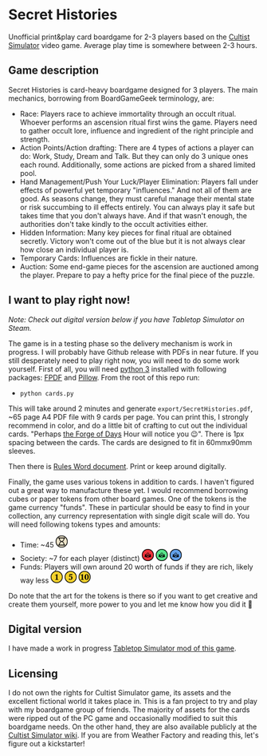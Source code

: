 # Secret Histories

Unofficial print&play card boardgame for 2-3 players based on the [Cultist Simulator](https://store.steampowered.com/app/718670/Cultist_Simulator/) video game. Average play time is somewhere between 2-3 hours.

## Game description

Secret Histories is card-heavy boardgame designed for 3 players. The main mechanics, borrowing from BoardGameGeek terminology, are:
- Race: Players race to achieve immortality through an occult ritual. Whoever performs an ascension ritual first wins the game. Players need to gather occult lore, influence and ingredient of the right principle and strength.
- Action Points/Action drafting: There are 4 types of actions a player can do: Work, Study, Dream and Talk. But they can only do 3 unique ones each round. Additionally, some actions are picked from a shared limited pool.
- Hand Management/Push Your Luck/Player Elimination: Players fall under effects of powerful yet temporary "influences." And not all of them are good. As seasons change, they must careful manage their mental state or risk succumbing to ill effects entirely. You can always play it safe but takes time that you don't always have. And if that wasn't enough, the authorities don't take kindly to the occult activities either.
- Hidden Information: Many key pieces for final ritual are obtained secretly. Victory won't come out of the blue but it is not always clear how close an individual player is.
- Temporary Cards: Influences are fickle in their nature.
- Auction: Some end-game pieces for the ascension are auctioned among the player. Prepare to pay a hefty price for the final piece of the puzzle.

## I want to play right now!

*Note: Check out digital version below if you have Tabletop Simulator on Steam.*

The game is in a testing phase so the delivery mechanism is work in progress.  I will probably have Github release with PDFs in near future. If you still desperately need to play right now, you will need to do some work yourself. First of all, you will need [python 3](https://www.python.org/downloads/) installed with following packages: [FPDF](https://pypi.org/project/fpdf/) and [Pillow](https://pypi.org/project/pillow/). From the root of this repo run:
- `python cards.py`

This will take around 2 minutes and generate `export/SecretHistories.pdf`, ~65 page A4 PDF file with 9 cards per page. You can print this, I strongly recommend in color, and do a little bit of crafting to cut out the individual cards. "Perhaps [the Forge of Days](https://cultistsimulator.fandom.com/wiki/The_Forge_of_Days) Hour will notice you 😉". There is 1px spacing between the cards. The cards are designed to fit in 60mmx90mm sleeves.

Then there is [Rules Word document](Rules.docx). Print or keep around digitally.

Finally, the game uses various tokens in addition to cards. I haven't figured out a great way to manufacture these yet. I would recommend borrowing cubes or paper tokens from other board games. One of the tokens is the game currency "funds". These in particular should be easy to find in your collection, any currency representation with single digit scale will do. You will need following tokens types and amounts:
- Time: ~45 <img src="assets/Time.png" width="24">
- Society: ~7 for each player (distinct) <img src="assets/societyR.png" width="24"> <img src="assets/societyG.png" width="24"> <img src="assets/societyB.png" width="24">
- Funds: Players will own around 20 worth of funds if they are rich, likely way less <img src="assets/funds1.png" width="24"> <img src="assets/funds5.png" width="24"> <img src="assets/funds10.png" width="24">

Do note that the art for the tokens is there so if you want to get creative and create them yourself, more power to you and let me know how you did it 🥰

## Digital version

I have made a work in progress [Tabletop Simulator mod of this game](https://steamcommunity.com/sharedfiles/filedetails/?id=3479818565).

## Licensing

I do not own the rights for Cultist Simulator game, its assets and the excellent fictional world it takes place in. This is a fan project to try and play with my boardgame group of friends. The majority of assets for the cards were ripped out of the PC game and occasionally modified to suit this boardgame needs. On the other hand, they are also available publicly at the [Cultist Simulator wiki](https://cultistsimulator.fandom.com/). If you are from Weather Factory and reading this, let's figure out a kickstarter!